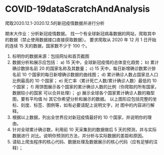 # COVID-19dataScratchAndAnalysis
爬取2020.12.1-2020.12.5的新冠疫情数据并进行分析


期末大作业：分析新冠疫情数据。
找一个有全球新冠病毒数据的网站，爬取其中的数据（禁止使用数据接口直接获取数据）。
要求爬取从 2020 年 12 月 1 日开始的连续 15 天的数据，国家数不少于 100 个。
1. 标明你的数据来源：包括网址和首页截图
2. 数据分析和展示应包括：
a) 15 天中，全球新冠疫情的总体变化趋势；
b) 累计确诊数排名前 20 的国家名称及其数量；
c) 15 天中，每日新增确诊数累计排名前 10 个国家的每日新增确诊数据的曲线图；
d) 累计确诊人数占国家总人口比例最高的 10 个国家；
e) 死亡率（累计死亡人数/累计确诊人数）最低的 10 个国家；
f) 用饼图展示各个国家的累计确诊人数的比例（你爬取的所有国家，数据较小的国家
可以合并处理）；
g) 展示全球各个国家累计确诊人数的箱型图，要有平均值
h) 其它你希望分析和展示的数据。
以上图形应包括完整的坐标、刻度、标签、图例等，如有必要请配上说明文字，对
图中的内容进行解释。
3. 根据以上数据，列出全世界应对新冠疫情最好的 10 个国家，并说明你的理由。
4. 针对全球累计确诊数，利用前 10 天采集到的数据做后 5 天的预测，并与实际数据进行
对比。说明你预测的方法，并分析与实际数据的差距和原因。
5. 请贴上爬虫程序的核心代码、数据处理及数据展示的核心代码（应有足够的注释）；
